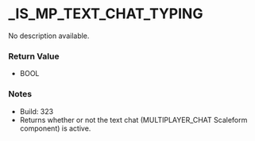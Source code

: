 # _IS_MP_TEXT_CHAT_TYPING

No description available.

### Return Value
* BOOL

### Notes
* Build: 323
* Returns whether or not the text chat (MULTIPLAYER_CHAT Scaleform component) is active.

